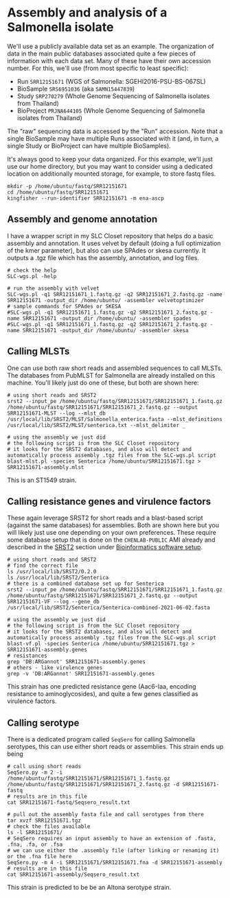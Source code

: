 # Assembly and analysis of a Salmonella isolate

We'll use a publicly available data set as an example.
The organization of data in the main public databases associated quite a few pieces of information with each data set.
Many of these have their own accession number.
For this, we'll use (from most specific to least specific):
* Run `SRR12151671` (WGS of Salmonella: SGEHI2016-PSU-BS-067SL)
* BioSample `SRS6951036` (aka `SAMN15447839`)
* Study `SRP270279` (Whole Genome Sequencing of Salmonella isolates from Thailand)
* BioProject `PRJNA644105` (Whole Genome Sequencing of Salmonella isolates from Thailand)

The "raw" sequencing data is accessed by the "Run" accession.
Note that a single BioSample may have multiple Runs associated with it (and, in turn, a single Study or BioProject can have multiple BioSamples).

It's always good to keep your data organized.
For this example, we'll just use our home directory, but you may want to consider using a dedicated location on additionally mounted storage, for example, to store fastq files.
```
mkdir -p /home/ubuntu/fastq/SRR12151671
cd /home/ubuntu/fastq/SRR12151671
kingfisher --run-identifier SRR12151671 -m ena-ascp
```

## Assembly and genome annotation
I have a wrapper script in my SLC Closet repository that helps do a basic assembly and annotation.
It uses velvet by default (doing a full optimization of the kmer parameter), but also can use SPAdes or skesa currently.
It outputs a .tgz file which has the assembly, annotation, and log files.
```
# check the help
SLC-wgs.pl -help

# run the assembly with velvet
SLC-wgs.pl -q1 SRR12151671_1.fastq.gz -q2 SRR12151671_2.fastq.gz -name SRR12151671 -output_dir /home/ubuntu/ -assembler velvetoptimizer
# sample commands for SPAdes or SKESA
#SLC-wgs.pl -q1 SRR12151671_1.fastq.gz -q2 SRR12151671_2.fastq.gz -name SRR12151671 -output_dir /home/ubuntu/ -assembler spades
#SLC-wgs.pl -q1 SRR12151671_1.fastq.gz -q2 SRR12151671_2.fastq.gz -name SRR12151671 -output_dir /home/ubuntu/ -assembler skesa
```

## Calling MLSTs
One can use both raw short reads and assembled sequences to call MLSTs.
The databases from PubMLST for Salmonella are already installed on this machine.
You'll likely just do one of these, but both are shown here:
```
# using short reads and SRST2
srst2 --input_pe /home/ubuntu/fastq/SRR12151671/SRR12151671_1.fastq.gz /home/ubuntu/fastq/SRR12151671/SRR12151671_2.fastq.gz --output SRR12151671-MLST --log --mlst_db /usr/local/lib/SRST2/MLST/Salmonella_enterica.fasta --mlst_definitions /usr/local/lib/SRST2/MLST/senterica.txt --mlst_delimiter _

# using the assembly we just did
# the following script is from the SLC Closet repository
# it looks for the SRST2 databases, and also will detect and automatically process assembly .tgz files from the SLC-wgs.pl script
blast-mlst.pl -species Senterica /home/ubuntu/SRR12151671.tgz > SRR12151671-assembly.mlst
```
This is an ST1549 strain.

## Calling resistance genes and virulence factors
These again leverage SRST2 for short reads and a blast-based script (against the same databases) for assemblies.
Both are shown here but you will likely just use one depending on your own preferences.
These require some database setup that is done on the `CHENLAB-PUBLIC` AMI already and described in the [SRST2](/sysadmin/bioinformatics.md) section under [Bioinformatics software setup](/sysadmin/bioinformatics.md).
```
# using short reads and SRST2
# find the correct file
ls /usr/local/lib/SRST2/0.2.0
ls /usr/local/lib/SRST2/Senterica
# there is a combined database set up for Senterica
srst2 --input_pe /home/ubuntu/fastq/SRR12151671/SRR12151671_1.fastq.gz /home/ubuntu/fastq/SRR12151671/SRR12151671_2.fastq.gz --output SRR12151671-VF --log --gene_db /usr/local/lib/SRST2/Senterica/Senterica-combined-2021-06-02.fasta

# using the assembly we just did
# the following script is from the SLC Closet repository
# it looks for the SRST2 databases, and also will detect and automatically process assembly .tgz files from the SLC-wgs.pl script
blast-vf.pl -species Senterica /home/ubuntu/SRR12151671.tgz > SRR12151671-assembly.genes
# resistances
grep 'DB:ARGannot' SRR12151671-assembly.genes
# others - like virulence genes
grep -v 'DB:ARGannot' SRR12151671-assembly.genes
```
This strain has one predicted resistance gene (Aac6-Iaa, encoding resistance to aminoglycosides), and quite a few genes classified as virulence factors.

## Calling serotype
There is a dedicated program called `SeqSero` for calling Salmonella serotypes, this can use either short reads or assemblies.
This strain ends up being 
```
# call using short reads
SeqSero.py -m 2 -i /home/ubuntu/fastq/SRR12151671/SRR12151671_1.fastq.gz /home/ubuntu/fastq/SRR12151671/SRR12151671_2.fastq.gz -d SRR12151671-fastq
# results are in this file
cat SRR12151671-fastq/Seqsero_result.txt

# pull out the assembly fasta file and call serotypes from there
tar xvzf SRR12151671.tgz
# check the files available
ls -l SRR12151671/
# SeqSero requires an input assembly to have an extension of .fasta, .fna, .fa, or .fsa
# we can use either the .assembly file (after linking or renaming it) or the .fna file here
SeqSero.py -m 4 -i SRR12151671/SRR12151671.fna -d SRR12151671-assembly
# results are in this file
cat SRR12151671-assembly/Seqsero_result.txt
```
This strain is predicted to be be an Altona serotype strain.
